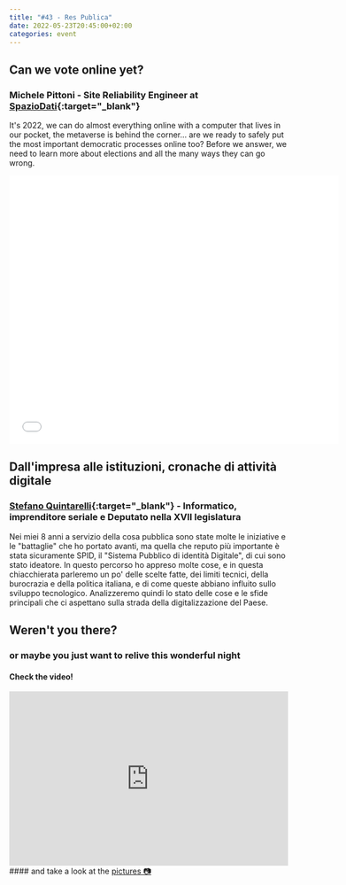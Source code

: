 ```yaml
---
title: "#43 - Res Publica"
date: 2022-05-23T20:45:00+02:00
categories: event
---
```


## Can we vote online yet?

### Michele Pittoni - Site Reliability Engineer at [SpazioDati](//spaziodati.eu){:target="\_blank"}

It's 2022, we can do almost everything online with a computer that lives in our pocket, the metaverse is behind the corner… are we ready to safely put the most important democratic processes online too? Before we answer, we need to learn more about elections and all the many ways they can go wrong.

<iframe src="//www.slideshare.net/slideshow/embed_code/key/feIKbS8b2opxa8" width="595" height="485" frameborder="0" marginwidth="0" marginheight="0" scrolling="no" allowfullscreen> </iframe>

## Dall'impresa alle istituzioni, cronache di attività digitale

### [Stefano Quintarelli](//quintarelli.it){:target="\_blank"} - Informatico, imprenditore seriale e Deputato nella XVII legislatura

Nei miei 8 anni a servizio della cosa pubblica sono state molte le iniziative e le "battaglie" che ho portato avanti, ma quella che reputo più importante è stata sicuramente SPID, il "Sistema Pubblico di identità Digitale", di cui sono stato ideatore. In questo percorso ho appreso molte cose, e in questa chiacchierata parleremo un po' delle scelte fatte, dei limiti tecnici, della burocrazia e della politica italiana, e di come queste abbiano influito sullo sviluppo tecnologico. Analizzeremo quindi lo stato delle cose e le sfide principali che ci aspettano sulla strada della digitalizzazione del Paese.

## Weren't you there?

### or maybe you just want to relive this wonderful night

<section class="fb-links">

#### Check the video!

<iframe width="100%" height="315" src="https://www.youtube.com/embed/6F7E1vElbFI" frameborder="0" allow="accelerometer; autoplay; clipboard-write; encrypted-media; gyroscope; picture-in-picture" allowfullscreen></iframe>
#### and take a look at the <a id="fb_photo_album" class="btn-facebook" target="_blank" href="//bit.ly/ST43p">pictures &#128247;</a>

</section>
